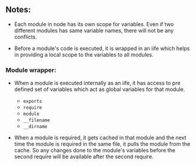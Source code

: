 ## Notes:

- Each module in node has its own scope for variables. Even if two different modules has same variable names, there will not be any conflicts.

- Before a module's code is executed, it is wrapped in an iife which helps in providing a local scope to the variables to all modules.

### Module wrapper:

- When a module is executed internally as an iife, it has access to pre defined set of variables which act as global variables for that module.

  - `exports`
  - `require`
  - `module`
  - `__filename`
  - `__dirname`

- When a module is required, it gets cached in that module and the next time the module is required in the same file, it pulls the module from the cache. So any changes done to the module's variables before the second require will be available after the second require.
